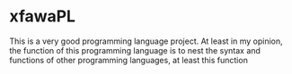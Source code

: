 # xfawaPL
This is a very good programming language project. At least in my opinion, the function of this programming language is to nest the syntax and functions of other programming languages, at least this function

